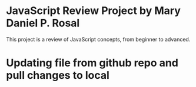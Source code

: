 # JavaScript Review Project by Mary Daniel P. Rosal
This project is a review of JavaScript concepts, from beginner to advanced.

# Updating file from github repo and pull changes to local
